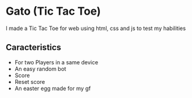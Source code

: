 # Gato (Tic Tac Toe)
I made a Tic Tac Toe for web using html, css and js to test my habilities 

## Caracteristics
- For two Players in a same device
- An easy random bot
- Score
- Reset score
- An easter egg made for my gf

